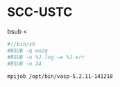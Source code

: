 # SCC-USTC

bsub <
```sh
#!/bin/sh
#BSUB -q wuzq
#BSUB -o %J.log −e %J.err
#BSUB -n 24
 
mpijob /opt/bin/vasp-5.2.11-141218
 
```